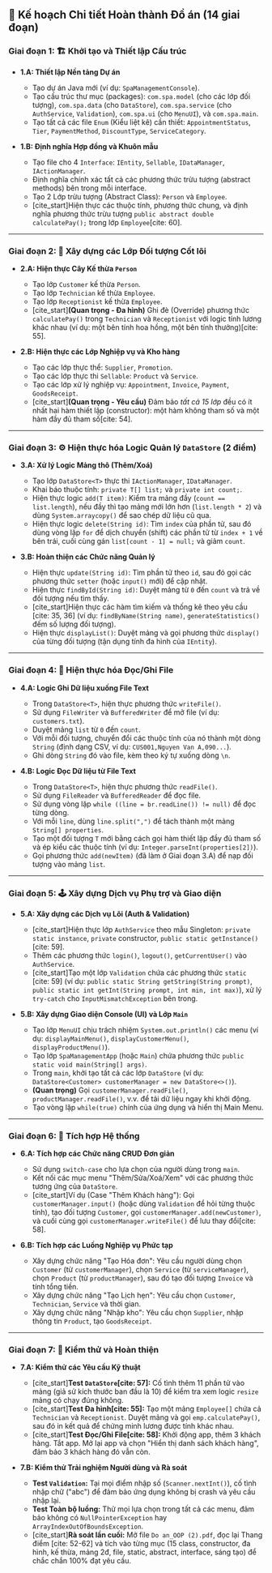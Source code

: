 

## 📅 Kế hoạch Chi tiết Hoàn thành Đồ án (14 giai đoạn)

### Giai đoạn 1: 🏗️ Khởi tạo và Thiết lập Cấu trúc
* **1.A: Thiết lập Nền tảng Dự án**
    * Tạo dự án Java mới (ví dụ: `SpaManagementConsole`).
    * Tạo cấu trúc thư mục (packages): `com.spa.model` (cho các lớp đối tượng), `com.spa.data` (cho `DataStore`), `com.spa.service` (cho `AuthService`, `Validation`), `com.spa.ui` (cho `MenuUI`), và `com.spa.main`.
    * Tạo tất cả các file `Enum` (Kiểu liệt kê) cần thiết: `AppointmentStatus`, `Tier`, `PaymentMethod`, `DiscountType`, `ServiceCategory`.

* **1.B: Định nghĩa Hợp đồng và Khuôn mẫu**
    * Tạo file cho 4 `Interface`: `IEntity`, `Sellable`, `IDataManager`, `IActionManager`.
    * Định nghĩa chính xác tất cả các phương thức trừu tượng (abstract methods) bên trong mỗi interface.
    * Tạo 2 Lớp trừu tượng (Abstract Class): `Person` và `Employee`.
    * [cite_start]Hiện thực các thuộc tính, phương thức chung, và định nghĩa phương thức trừu tượng `public abstract double calculatePay();` trong lớp `Employee`[cite: 60].

---

### Giai đoạn 2: 🧱 Xây dựng các Lớp Đối tượng Cốt lõi
* **2.A: Hiện thực Cây Kế thừa `Person`**
    * Tạo lớp `Customer` kế thừa `Person`.
    * Tạo lớp `Technician` kế thừa `Employee`.
    * Tạo lớp `Receptionist` kế thừa `Employee`.
    * [cite_start]**(Quan trọng - Đa hình)** Ghi đè (Override) phương thức `calculatePay()` trong `Technician` và `Receptionist` với logic tính lương khác nhau (ví dụ: một bên tính hoa hồng, một bên tính thưởng)[cite: 55].

* **2.B: Hiện thực các Lớp Nghiệp vụ và Kho hàng**
    * Tạo các lớp thực thể: `Supplier`, `Promotion`.
    * Tạo các lớp thực thi `Sellable`: `Product` và `Service`.
    * Tạo các lớp xử lý nghiệp vụ: `Appointment`, `Invoice`, `Payment`, `GoodsReceipt`.
    * [cite_start]**(Quan trọng - Yêu cầu)** Đảm bảo *tất cả 15 lớp* đều có ít nhất hai hàm thiết lập (constructor): một hàm không tham số và một hàm đầy đủ tham số[cite: 54].

---

### Giai đoạn 3: ⚙️ Hiện thực hóa Logic Quản lý `DataStore` (2 điểm)
* **3.A: Xử lý Logic Mảng thô (Thêm/Xoá)**
    * Tạo lớp `DataStore<T>` thực thi `IActionManager`, `IDataManager`.
    * Khai báo thuộc tính: `private T[] list;` và `private int count;`.
    * Hiện thực logic `add(T item)`: Kiểm tra mảng đầy (`count == list.length`), nếu đầy thì tạo mảng mới lớn hơn (`list.length * 2`) và dùng `System.arraycopy()` để sao chép dữ liệu cũ qua.
    * Hiện thực logic `delete(String id)`: Tìm `index` của phần tử, sau đó dùng vòng lặp `for` để dịch chuyển (shift) các phần tử từ `index + 1` về bên trái, cuối cùng gán `list[count - 1] = null;` và giảm `count`.

* **3.B: Hoàn thiện các Chức năng Quản lý**
    * Hiện thực `update(String id)`: Tìm phần tử theo `id`, sau đó gọi các phương thức `setter` (hoặc `input()` mới) để cập nhật.
    * Hiện thực `findById(String id)`: Duyệt mảng từ `0` đến `count` và trả về đối tượng nếu tìm thấy.
    * [cite_start]Hiện thực các hàm tìm kiếm và thống kê theo yêu cầu [cite: 35, 36] (ví dụ: `findByName(String name)`, `generateStatistics()` đếm số lượng đối tượng).
    * Hiện thực `displayList()`: Duyệt mảng và gọi phương thức `display()` của từng đối tượng (tận dụng tính đa hình của `IEntity`).

---

### Giai đoạn 4: 💾 Hiện thực hóa Đọc/Ghi File
* **4.A: Logic Ghi Dữ liệu xuống File Text**
    * Trong `DataStore<T>`, hiện thực phương thức `writeFile()`.
    * Sử dụng `FileWriter` và `BufferedWriter` để mở file (ví dụ: `customers.txt`).
    * Duyệt mảng `list` từ `0` đến `count`.
    * Với mỗi đối tượng, chuyển đổi các thuộc tính của nó thành một dòng `String` (định dạng CSV, ví dụ: `CUS001,Nguyen Van A,090...`).
    * Ghi dòng `String` đó vào file, kèm theo ký tự xuống dòng `\n`.

* **4.B: Logic Đọc Dữ liệu từ File Text**
    * Trong `DataStore<T>`, hiện thực phương thức `readFile()`.
    * Sử dụng `FileReader` và `BufferedReader` để đọc file.
    * Sử dụng vòng lặp `while ((line = br.readLine()) != null)` để đọc từng dòng.
    * Với mỗi `line`, dùng `line.split(",")` để tách thành một mảng `String[] properties`.
    * Tạo một đối tượng `T` mới bằng cách gọi hàm thiết lập đầy đủ tham số và ép kiểu các thuộc tính (ví dụ: `Integer.parseInt(properties[2])`).
    * Gọi phương thức `add(newItem)` (đã làm ở Giai đoạn 3.A) để nạp đối tượng vào mảng `list`.

---

### Giai đoạn 5: 🕹️ Xây dựng Dịch vụ Phụ trợ và Giao diện
* **5.A: Xây dựng các Dịch vụ Lõi (Auth & Validation)**
    * [cite_start]Hiện thực lớp `AuthService` theo mẫu Singleton: `private static instance`, `private` constructor, `public static getInstance()`[cite: 59].
    * Thêm các phương thức `login()`, `logout()`, `getCurrentUser()` vào `AuthService`.
    * [cite_start]Tạo một lớp `Validation` chứa các phương thức `static` [cite: 59] (ví dụ: `public static String getString(String prompt)`, `public static int getInt(String prompt, int min, int max)`), xử lý `try-catch` cho `InputMismatchException` bên trong.

* **5.B: Xây dựng Giao diện Console (UI) và Lớp `Main`**
    * Tạo lớp `MenuUI` chịu trách nhiệm `System.out.println()` các menu (ví dụ: `displayMainMenu()`, `displayCustomerMenu()`, `displayProductMenu()`).
    * Tạo lớp `SpaManagementApp` (hoặc `Main`) chứa phương thức `public static void main(String[] args)`.
    * Trong `main`, khởi tạo tất cả các lớp `DataStore` (ví dụ: `DataStore<Customer> customerManager = new DataStore<>()`).
    * **(Quan trọng)** Gọi `customerManager.readFile()`, `productManager.readFile()`, v.v. để tải dữ liệu ngay khi khởi động.
    * Tạo vòng lặp `while(true)` chính của ứng dụng và hiển thị Main Menu.

---

### Giai đoạn 6: 🔄 Tích hợp Hệ thống
* **6.A: Tích hợp các Chức năng CRUD Đơn giản**
    * Sử dụng `switch-case` cho lựa chọn của người dùng trong `main`.
    * Kết nối các mục menu "Thêm/Sửa/Xoá/Xem" với các phương thức tương ứng của `DataStore`.
    * [cite_start]Ví dụ (Case "Thêm Khách hàng"): Gọi `customerManager.input()` (hoặc dùng `Validation` để hỏi từng thuộc tính), tạo đối tượng `Customer`, gọi `customerManager.add(newCustomer)`, và cuối cùng gọi `customerManager.writeFile()` để lưu thay đổi[cite: 58].

* **6.B: Tích hợp các Luồng Nghiệp vụ Phức tạp**
    * Xây dựng chức năng "Tạo Hóa đơn": Yêu cầu người dùng chọn `Customer` (từ `customerManager`), chọn `Service` (từ `serviceManager`), chọn `Product` (từ `productManager`), sau đó tạo đối tượng `Invoice` và tính tổng tiền.
    * Xây dựng chức năng "Tạo Lịch hẹn": Yêu cầu chọn `Customer`, `Technician`, `Service` và thời gian.
    * Xây dựng chức năng "Nhập kho": Yêu cầu chọn `Supplier`, nhập thông tin `Product`, tạo `GoodsReceipt`.

---

### Giai đoạn 7: 🐞 Kiểm thử và Hoàn thiện
* **7.A: Kiểm thử các Yêu cầu Kỹ thuật**
    * [cite_start]**Test `DataStore`[cite: 57]:** Cố tình thêm 11 phần tử vào mảng (giả sử kích thước ban đầu là 10) để kiểm tra xem logic `resize` mảng có chạy đúng không.
    * [cite_start]**Test Đa hình[cite: 55]:** Tạo một mảng `Employee[]` chứa cả `Technician` và `Receptionist`. Duyệt mảng và gọi `emp.calculatePay()`, sau đó in kết quả để chứng minh lương được tính khác nhau.
    * [cite_start]**Test Đọc/Ghi File[cite: 58]:** Khởi động app, thêm 3 khách hàng. Tắt app. Mở lại app và chọn "Hiển thị danh sách khách hàng", đảm bảo 3 khách hàng đó vẫn còn.

* **7.B: Kiểm thử Trải nghiệm Người dùng và Rà soát**
    * **Test `Validation`:** Tại mọi điểm nhập số (`Scanner.nextInt()`), cố tình nhập chữ ("abc") để đảm bảo ứng dụng không bị crash và yêu cầu nhập lại.
    * **Test Toàn bộ luồng:** Thử mọi lựa chọn trong tất cả các menu, đảm bảo không có `NullPointerException` hay `ArrayIndexOutOfBoundsException`.
    * [cite_start]**Rà soát lần cuối:** Mở file `Do an_OOP (2).pdf`, đọc lại Thang điểm [cite: 52-62] và tích vào từng mục (15 class, constructor, đa hình, kế thừa, mảng 2đ, file, static, abstract, interface, sáng tạo) để chắc chắn 100% đạt yêu cầu.